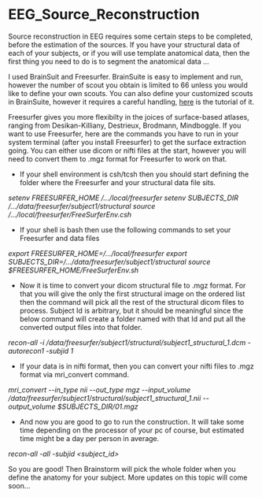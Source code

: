 # EEG_Source_Reconstruction


Source reconstruction in EEG requires some certain steps to be completed, before the estimation of the sources. If you have your structural data of each of your subjects, or if you will use template anatomical data, then the first thing you need to do is to segment the anatomical data ...

I used BrainSuit and Freesurfer. BrainSuite is easy to implement and run, however the number of scout you obtain is limited to 66 unless you would like to define your own scouts. You can also define your customized scouts in BrainSuite, however it requires a careful handling, [here](http://brainsuite.org/video-tutorials/custom-atlas/) is the tutorial of it. 

Freesurfer gives you more flexibilty in the joices of surface-based atlases, ranging from Desikan-Killiany, Destrieux, Brodmann, Mindboggle. If you want to use Freesurfer, here are the commands you have to run in your system terminal (after you install Freesurfer) to get the surface extraction going. You can either use dicom or nifti files at the start, however you will need to convert them to .mgz format for Freesurfer to work on that. 

- If your shell environment is csh/tcsh then you should start defining the folder where the Freesurfer and your structural data file sits.  

*setenv FREESURFER_HOME /.../local/freesurfer*
*setenv SUBJECTS_DIR /.../data/freesurfer/subject1/structural*
*source /.../local/freesurfer/FreeSurferEnv.csh*


- If your shell is bash then use the following commands to set your Freesurfer and data files

*export FREESURFER_HOME=/.../local/freesurfer*
*export SUBJECTS_DIR=/.../data/freesurfer/subject1/structural*
*source $FREESURFER_HOME/FreeSurferEnv.sh*

- Now it is time to convert your dicom structural file to .mgz format. For that you will give the only the first structural image on the ordered list then the command will pick all the rest of the structural dicom files to process. Subject Id is arbitrary, but it should be meaningful since the below command will create a folder named with that Id and put all the converted output files into that folder.

*recon-all -i /data/freesurfer/subject1/structural/subject1_structural_1.dcm -autorecon1 -subjid 1*


- If your data is in nifti format, then you can convert your nifti files to .mgz format via mri_convert command.

*mri_convert --in_type nii --out_type mgz --input_volume /data/freesurfer/subject1/structural/subject1_structural_1.nii --output_volume $SUBJECTS_DIR/01.mgz*

- And now you are good to go to run the construction. It will take some time depending on the processor of your pc of course, but estimated time might be a day per person in average.

*recon-all -all -subjid <subject_id>*

So you are good! Then Brainstorm will pick the whole folder when you define the anatomy for your subject. More updates on this topic will come soon... 



